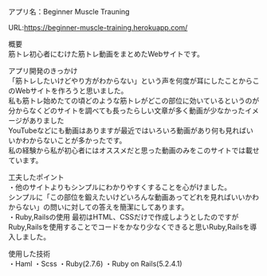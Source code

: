 アプリ名：Beginner Muscle Trauning

URL:https://beginner-muscle-training.herokuapp.com/

概要<br>
筋トレ初心者にむけた筋トレ動画をまとめたWebサイトです。

アプリ開発のきっかけ<br>
「筋トレしたいけどやり方がわからない」という声を何度が耳にしたことからこのWebサイトを作ろうと思いました。<br>
私も筋トレ始めたての頃どのような筋トレがどこの部位に効いているというのが分からなくどのサイトを調べても長ったらしい文章が多く動画が少なかったイメージがありました<br>
YouTubeなどにも動画はありますが最近ではいろいろ動画があり何も見ればいいかわからないことが多かったです。<br>
私の経験から私が初心者にはオススメだと思った動画のみをこのサイトでは載せています。<br>

工夫したポイント<br>
・他のサイトよりもシンプルにわかりやすくすることを心がけました。<br>
シンプルに「この部位を鍛えたいけどいろんな動画あってどれを見ればいいかわからない」の問いに対しての答えを簡潔にしてあります。<br>
・Ruby,Railsの使用
最初はHTML、CSSだけで作成しようとしたのですがRuby,Railsを使用することでコードをかなり少なくできると思いRuby,Railsを導入しました。<br>

使用した技術<br>
・Haml
・Scss
・Ruby(2.7.6)
・Ruby on Rails(5.2.4.1)
